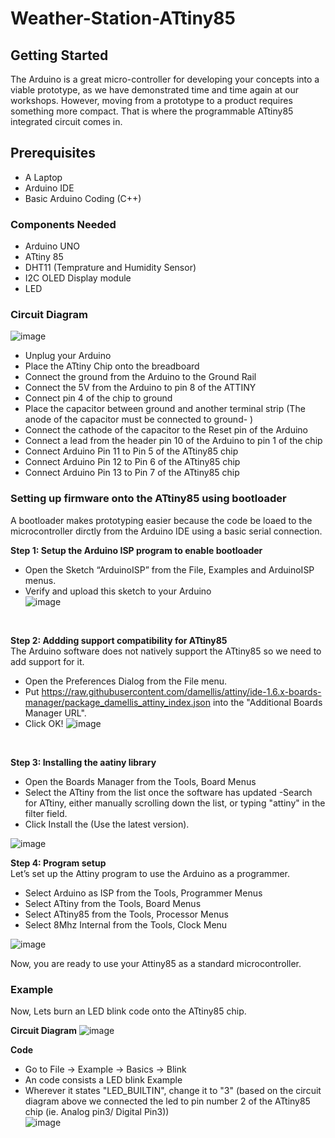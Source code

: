 # Weather-Station-ATtiny85

## Getting Started
The Arduino is a great micro-controller for developing your concepts into a viable prototype, as we have demonstrated time and time again at our workshops. However, moving from a prototype to a product requires something more compact. That is where the programmable ATtiny85 integrated circuit comes in. <br/>

## Prerequisites
- A Laptop
- Arduino IDE
- Basic Arduino Coding (C++)

### Components Needed
- Arduino UNO
- ATtiny 85
- DHT11 (Temprature and Humidity Sensor)
- I2C OLED Display module 
- LED 

### Circuit Diagram
![image](https://user-images.githubusercontent.com/10446090/42949859-d2aa3f4a-8b83-11e8-86e3-fdd3393dd42f.png)
- Unplug your Arduino
- Place the ATtiny Chip onto the breadboard
- Connect the ground from the Arduino to the Ground Rail
- Connect the 5V from the Arduino to pin 8 of the ATTINY
- Connect pin 4 of the chip to ground
- Place the capacitor between ground and another terminal strip (The anode of the capacitor must be connected to ground- )
- Connect the cathode of the capacitor to the Reset pin of the Arduino
- Connect a lead from the header pin 10 of the Arduino to pin 1 of the chip
- Connect Arduino Pin 11 to Pin 5 of the ATtiny85 chip
- Connect Arduino Pin 12 to Pin 6 of the ATtiny85 chip 
- Connect Arduino Pin 13 to Pin 7 of the ATtiny85 chip


### Setting up firmware onto the ATtiny85 using bootloader
A bootloader makes prototyping easier because the code be loaed to the microcontroller dirctly from the Arduino IDE using a basic serial connection. <br/>

**Step 1: Setup the Arduino ISP program to enable bootloader** <br/>
- Open the Sketch “ArduinoISP” from the File, Examples and ArduinoISP menus.
- Verify and upload this sketch to your Arduino <br/>
![image](https://user-images.githubusercontent.com/10446090/42948927-9d9b9774-8b81-11e8-978a-f159ba70ea36.png)
<br/>

**Step 2: Addding support compatibility for ATtiny85**  <br/>
The Arduino software does not natively support the ATtiny85 so we need to add support for it. <br/>
- Open the Preferences Dialog from the File menu.
- Put https://raw.githubusercontent.com/damellis/attiny/ide-1.6.x-boards-manager/package_damellis_attiny_index.json into the "Additional Boards Manager URL".
- Click OK!
![image](https://user-images.githubusercontent.com/10446090/42949180-4229593e-8b82-11e8-899d-63276bce5115.png)
<br/>

**Step 3: Installing the aatiny library** <br/>
- Open the Boards Manager from the Tools, Board Menus
- Select the ATtiny from the list once the software has updated
-Search for ATtiny, either manually scrolling down the list, or typing "attiny" in the filter field.
- Click Install the (Use the latest version).

![image](https://user-images.githubusercontent.com/10446090/42949508-f2a08346-8b82-11e8-9b93-48eeb4dc88be.png)

**Step 4: Program setup** <br/>
Let’s set up the Attiny program to use the Arduino as a programmer.
- Select Arduino as ISP from the Tools, Programmer Menus
- Select ATtiny from the Tools, Board Menus
- Select ATtiny85 from the Tools, Processor Menus
- Select 8Mhz Internal from the Tools, Clock Menu

![image](https://user-images.githubusercontent.com/10446090/42949769-8ce57f7e-8b83-11e8-85ac-986186c36f8c.png)
<br/>

Now, you are ready to use your Attiny85 as a standard microcontroller.

### Example 
Now, Lets burn an LED blink code onto the ATtiny85 chip. <br/>
 
**Circuit Diagram** 
![image](https://user-images.githubusercontent.com/10446090/42950096-52484a80-8b84-11e8-8357-1fbd50763df0.png)
<br/>

**Code** <br/>

- Go to File -> Example -> Basics -> Blink
- An code consists a LED blink Example
- Wherever it states "LED_BUILTIN", change it to "3" (based on the circuit diagram above we connected the led to pin number 2 of the ATtiny85 chip (ie. Analog pin3/ Digital Pin3)) <br/> 
![image](https://user-images.githubusercontent.com/10446090/42950426-0bcd7a84-8b85-11e8-9dd0-ffb247169b3e.png)
<br/>





